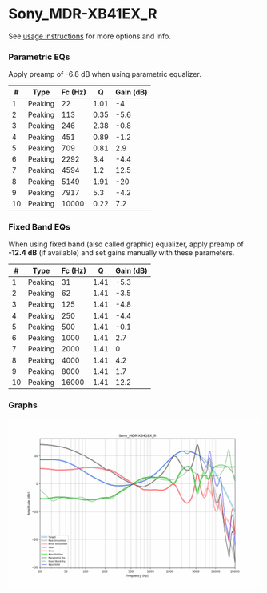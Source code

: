 # Sony_MDR-XB41EX_R
See [usage instructions](https://github.com/jaakkopasanen/AutoEq#usage) for more options and info.

### Parametric EQs
Apply preamp of -6.8 dB when using parametric equalizer.

|   # | Type    |   Fc (Hz) |    Q |   Gain (dB) |
|-----|---------|-----------|------|-------------|
|   1 | Peaking |        22 | 1.01 |        -4   |
|   2 | Peaking |       113 | 0.35 |        -5.6 |
|   3 | Peaking |       246 | 2.38 |        -0.8 |
|   4 | Peaking |       451 | 0.89 |        -1.2 |
|   5 | Peaking |       709 | 0.81 |         2.9 |
|   6 | Peaking |      2292 | 3.4  |        -4.4 |
|   7 | Peaking |      4594 | 1.2  |        12.5 |
|   8 | Peaking |      5149 | 1.91 |       -20   |
|   9 | Peaking |      7917 | 5.3  |        -4.2 |
|  10 | Peaking |     10000 | 0.22 |         7.2 |

### Fixed Band EQs
When using fixed band (also called graphic) equalizer, apply preamp of **-12.4 dB** (if available) and set gains manually with these parameters.

|   # | Type    |   Fc (Hz) |    Q |   Gain (dB) |
|-----|---------|-----------|------|-------------|
|   1 | Peaking |        31 | 1.41 |        -5.3 |
|   2 | Peaking |        62 | 1.41 |        -3.5 |
|   3 | Peaking |       125 | 1.41 |        -4.8 |
|   4 | Peaking |       250 | 1.41 |        -4.4 |
|   5 | Peaking |       500 | 1.41 |        -0.1 |
|   6 | Peaking |      1000 | 1.41 |         2.7 |
|   7 | Peaking |      2000 | 1.41 |         0   |
|   8 | Peaking |      4000 | 1.41 |         4.2 |
|   9 | Peaking |      8000 | 1.41 |         1.7 |
|  10 | Peaking |     16000 | 1.41 |        12.2 |

### Graphs
![](./Sony_MDR-XB41EX_R.png)

